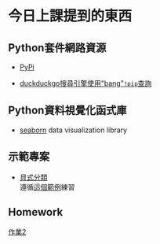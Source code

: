 # 今日上課提到的東西

## Python套件網路資源

- [PyPi](https://pypi.org/)

- [duckduckgo搜尋引擎使用"bang"`!pip`查詢](https://duckduckgo.com/bang?q=!pip)

## Python資料視覺化函式庫

- [seaborn](https://seaborn.pydata.org/installing.html) data visualization library

## 示範專案

- [貝式分類](http://notebooks.azure.com/windperson2/projects/gaussiannb-demo)  
   遵循[這個範例](https://notebooks.azure.com/jakevdp/projects/PythonDataScienceHandbook/html/notebooks/05.05-Naive-Bayes.ipynb)練習

## Homework

[作業2](./work2.md)

